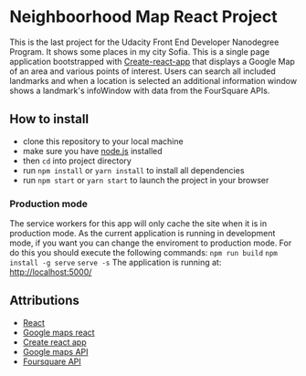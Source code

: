 # Neighboorhood Map React Project
This is the last project for the Udacity Front End Developer Nanodegree Program. It shows some places in my city Sofia. This is a single page application bootstrapped with [Create-react-app](https://github.com/facebook/create-react-app) that displays a Google Map of an area and various points of interest. Users can search all included landmarks and when a location is selected an additional information window shows a landmark's infoWindow with data from the FourSquare APIs.

## How to install
- clone this repository to your local machine
- make sure you have [node.js](https://nodejs.org/en/) installed
- then `cd` into project directory
- run `npm install` or `yarn install` to install all dependencies
- run `npm start` or `yarn start` to launch the project in your browser

### Production mode
The service workers for this app will only cache the site when it is in production mode. As the current application is running in development mode, if you want you can change the enviroment to production mode. For do this you should execute the following commands:
`npm run build`
`npm install -g serve`
`serve -s`
The application is running at: [http://localhost:5000/](http://localhost:5000/)

## Attributions
- [React](https://reactjs.org/)
- [Google maps react](https://www.npmjs.com/package/google-maps-react)
- [Create react app](https://github.com/facebook/create-react-app)
- [Google maps API](https://developers.google.com/maps/documentation/)
- [Foursquare API](https://developer.foursquare.com/docs)
